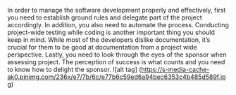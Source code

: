 In order to manage the software development properly and effectively, first you need to establish ground rules and delegate part of the project accordingly. In addition, you also need to automate the process. Conducting project-wide testing while coding is another important thing you should keep in mind. While most of the developers dislike documentation, it’s crucial for them to be good at documentation from a project wide perspective. Lastly, you need to look through the eyes of the sponsor when assessing project. The perception of success is what counts and you need to know how to delight the sponsor.
![alt tag] (https://s-media-cache-ak0.pinimg.com/236x/e7/7b/6c/e77b6c59ed6a94bec6353c4b485d589f.jpg)
